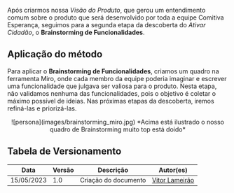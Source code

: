 Após criarmos nossa *Visão do Produto*, que gerou um entendimento comum sobre o produto que será desenvolvido por toda a equipe Comitiva Esperança, seguimos para a segunda etapa da descoberta do *Ativar Cidadão*, o **Brainstorming de Funcionalidades**.

## **Aplicação do método**

Para aplicar o **Brainstorming de Funcionalidades**, criamos um quadro na ferramenta Miro, onde cada membro da equipe poderia imaginar e escrever uma funcionalidade que julgava ser valiosa para o produto. Nesta etapa, não validamos nenhuma das funcionalidades, pois o objetivo é coletar o máximo possível de ideias. Nas próximas etapas da descoberta, iremos refiná-las e priorizá-las. <br>

<center>![persona](images/brainstorming_miro.jpg)
*Acima está ilustrado o nosso quadro de Brainstorming muito top está doido*
</center>

## Tabela de Versionamento
<div class="md-typeset__scrollwrap">
  <div class="md-typeset__table">
    <table>
      <thead>
        <tr>
          <th>Data</th>
          <th>Versão</th>
          <th>Descrição</th>
          <th>Autor(es)</th>
        </tr>
      </thead>
    <tbody>
      <tr>
        <td>15/05/2023</td>
        <td>1.0</td>
        <td>Criação do documento</td>
        <td><a href="https://www.linkedin.com/in/vitor-lameirao/">Vitor Lameirão</a>
        </td>
      </tr>
    </tbody>
  </table>
</div>
</div>